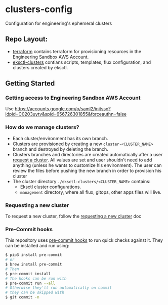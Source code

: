 # clusters-config
Configuration for engineering's ephemeral clusters

## Repo Layout:
- [terraform](./terraform/) contains terraform for provisioning resources in the Engineering Sandbox AWS Account.
- [eksctl-clusters](./eksctl-clusters/) contians scripts, templates, flux configuration, and clusters created by eksctl.

## Getting Started
### Getting access to Engineering Sandbox AWS Account

Use https://accounts.google.com/o/saml2/initsso?idpid=C0203uytv&spid=656726301855&forceauthn=false

### How do we manage clusters?
- Each cluster/environment has its own branch.
- Clusters are provisioned by creating a new `cluster-<CLUSTER_NAME>` branch and destroyed by deleting the branch.
- Clusters branches and directories are created automatically after a user [request a cluster](./docs/request-cluster.md). All values are set and user shouldn't need to add anything (unless he wants to customize his environment). The user can review the files before pushing the new branch in order to provision his cluster
- The cluster directory `./eksctl-clusters/<CLUSTER_NAME>` contains:
    - Eksctl cluster configurations.
    - `management` directory, where all flux, gitops, other apps files will live.

### Requesting a new cluster
To request a new cluster, follow the [requesting a new cluster](./docs/request-cluster.md) doc

### Pre-Commit hooks

This repository uses [pre-commit hooks](https://pre-commit.com/) to run quick
checks against it. They can be installed and run using:

```bash
$ pip3 install pre-commit
# or
$ brew install pre-commit
# Then
$ pre-commit install
# The hooks can be run with
$ pre-commit run --all
# Otherwise they'll run automatically on commit
# they can be skipped with
$ git commit -n
```
